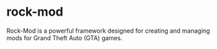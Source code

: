 # rock-mod
Rock-Mod is a powerful framework designed for creating and managing mods for Grand Theft Auto (GTA) games.
